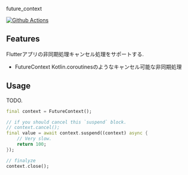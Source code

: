 future_context

[![Github Actions](https://github.com/vivitainc/flutter_future_context/actions/workflows/flutter-package-test.yaml/badge.svg)](https://github.com/vivitainc/flutter_future_context/actions/workflows/flutter-package-test.yaml)

## Features

Flutterアプリの非同期処理キャンセル処理をサポートする.

* FutureContext
    Kotlin.coroutinesのようなキャンセル可能な非同期処理

## Usage

TODO.

```dart
final context = FutureContext();

// if you should cancel this `suspend` block.
// context.cancel();
final value = await context.suspend((context) async {
    // Very slow.
    return 100;
});

// finalyze
context.close();
```
